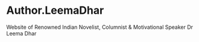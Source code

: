 # Author.LeemaDhar
Website of Renowned Indian Novelist, Columnist &amp; Motivational Speaker Dr Leema Dhar 
